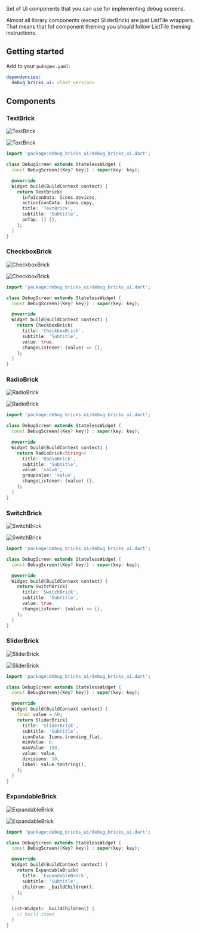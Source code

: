 Set of UI components that you can use for implementing debug screens.

Almost all library components (except SliderBrick) are just ListTile wrappers. That means that 
fof component theming you should follow ListTile theming instructions.

## Getting started

Add to your `pubspec.yaml`:

```yaml
dependencies:
  debug_bricks_ui: <last_version>
```

## Components

### TextBrick

![TextBrick](https://github.com/touchlane/debug_bricks/raw/master/packages/debug_bricks_ui/doc/media/text_light.png)

![TextBrick](https://github.com/touchlane/debug_bricks/raw/master/packages/debug_bricks_ui/doc/media/text_dark.png)

```dart
import 'package:debug_bricks_ui/debug_bricks_ui.dart';

class DebugScreen extends StatelessWidget {
  const DebugScreen({Key? key}) : super(key: key);

  @override
  Widget build(BuildContext context) {
    return TextBrick(
      infoIconData: Icons.devices,
      actionIconData: Icons.copy,
      title: 'TextBrick',
      subtitle: 'Subtitle',
      onTap: () {},
    );
  }
}
```

### CheckboxBrick

![CheckboxBrick](https://github.com/touchlane/debug_bricks/raw/master/packages/debug_bricks_ui/doc/media/check_light.png)

![CheckboxBrick](https://github.com/touchlane/debug_bricks/raw/master/packages/debug_bricks_ui/doc/media/check_dark.png)

```dart
import 'package:debug_bricks_ui/debug_bricks_ui.dart';

class DebugScreen extends StatelessWidget {
  const DebugScreen({Key? key}) : super(key: key);

  @override
  Widget build(BuildContext context) {
    return CheckboxBrick(
      title: 'CheckboxBrick',
      subtitle: 'Subtitle',
      value: true,
      changeListener: (value) => {},
    );
  }
}
```

### RadioBrick

![RadioBrick](https://github.com/touchlane/debug_bricks/raw/master/packages/debug_bricks_ui/doc/media/radio_light.png)

![RadioBrick](https://github.com/touchlane/debug_bricks/raw/master/packages/debug_bricks_ui/doc/media/radio_dark.png)

```dart
import 'package:debug_bricks_ui/debug_bricks_ui.dart';

class DebugScreen extends StatelessWidget {
  const DebugScreen({Key? key}) : super(key: key);

  @override
  Widget build(BuildContext context) {
    return RadioBrick<String>(
      title: 'RadioBrick',
      subtitle: 'Subtitle',
      value: 'value',
      groupValue: 'value',
      changeListener: (value) {},
    );
  }
}
```

### SwitchBrick

![SwitchBrick](https://github.com/touchlane/debug_bricks/raw/master/packages/debug_bricks_ui/doc/media/switch_light.png)

![SwitchBrick](https://github.com/touchlane/debug_bricks/raw/master/packages/debug_bricks_ui/doc/media/switch_dark.png)

```dart
import 'package:debug_bricks_ui/debug_bricks_ui.dart';

class DebugScreen extends StatelessWidget {
  const DebugScreen({Key? key}) : super(key: key);

  @override
  Widget build(BuildContext context) {
    return SwitchBrick(
      title: 'SwitchBrick',
      subtitle: 'Subtitle',
      value: true,
      changeListener: (value) => {},
    );
  }
}
```

### SliderBrick

![SliderBrick](https://github.com/touchlane/debug_bricks/raw/master/packages/debug_bricks_ui/doc/media/slider_light.png)

![SliderBrick](https://github.com/touchlane/debug_bricks/raw/master/packages/debug_bricks_ui/doc/media/slider_dark.png)

```dart
import 'package:debug_bricks_ui/debug_bricks_ui.dart';

class DebugScreen extends StatelessWidget {
  const DebugScreen({Key? key}) : super(key: key);

  @override
  Widget build(BuildContext context) {
    final value = 50;
    return SliderBrick(
      title: 'SliderBrick',
      subtitle: 'Subtitle',
      iconData: Icons.trending_flat,
      minValue: 0,
      maxValue: 100,
      value: value,
      divisions: 10,
      label: value.toString(),
    );
  }
}
```

### ExpandableBrick

![ExpandableBrick](https://github.com/touchlane/debug_bricks/raw/master/packages/debug_bricks_ui/doc/media/expandable_light.png)

![ExpandableBrick](https://github.com/touchlane/debug_bricks/raw/master/packages/debug_bricks_ui/doc/media/expandable_dark.png)

```dart
import 'package:debug_bricks_ui/debug_bricks_ui.dart';

class DebugScreen extends StatelessWidget {
  const DebugScreen({Key? key}) : super(key: key);

  @override
  Widget build(BuildContext context) {
    return ExpandableBrick(
      title: 'ExpandableBrick',
      subtitle: 'Subtitle',
      children: _buildChildren(),
    );
  }

  List<Widget> _buildChildren() {
    // build items
  }
}
```